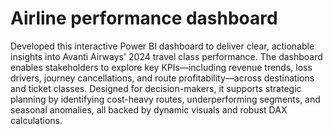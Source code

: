 # Airline performance dashboard
Developed this interactive Power BI dashboard to deliver clear, actionable insights into Avanti Airways' 2024 travel class performance. The dashboard enables stakeholders to explore key KPIs—including revenue trends, loss drivers, journey cancellations, and route profitability—across destinations and ticket classes. Designed for decision-makers, it supports strategic planning by identifying cost-heavy routes, underperforming segments, and seasonal anomalies, all backed by dynamic visuals and robust DAX calculations.
